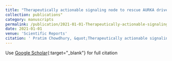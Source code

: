 ```yaml
---
title: "Therapeutically actionable signaling node to rescue AURKA driven loss of primary cilia in VHL-deficient cells"
collection: publications"
category: manuscripts
permalink: /publication/2021-01-01-Therapeutically-actionable-signaling-node-to-rescue-AURKA-driven-loss-of-primary-cilia-in-VHL-deficient-cells
date: 2021-01-01
venue: 'Scientific Reports'
citation: ' Pratim Chowdhury, &quot;Therapeutically actionable signaling node to rescue AURKA driven loss of primary cilia in VHL-deficient cells.&quot; Scientific Reports, 2021.'
---
```

Use [Google Scholar](https://scholar.google.com/scholar?q=Therapeutically+actionable+signaling+node+to+rescue+AURKA+driven+loss+of+primary+cilia+in+VHL+deficient+cells){:target="_blank"} for full citation